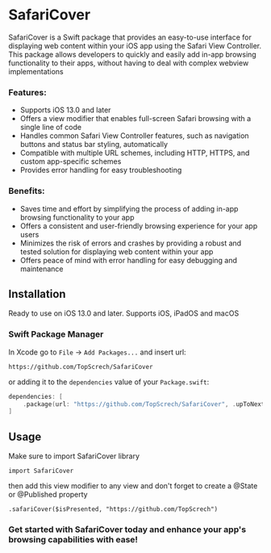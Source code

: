 # SafariCover
SafariCover is a Swift package that provides an easy-to-use interface for displaying web content within your iOS app using the Safari View Controller. This package allows developers to quickly and easily add in-app browsing functionality to their apps, without having to deal with complex webview implementations

### Features:
- Supports iOS 13.0 and later
- Offers a view modifier that enables full-screen Safari browsing with a single line of code
- Handles common Safari View Controller features, such as navigation buttons and status bar styling, automatically
- Compatible with multiple URL schemes, including HTTP, HTTPS, and custom app-specific schemes
- Provides error handling for easy troubleshooting

### Benefits:
- Saves time and effort by simplifying the process of adding in-app browsing functionality to your app
- Offers a consistent and user-friendly browsing experience for your app users
- Minimizes the risk of errors and crashes by providing a robust and tested solution for displaying web content within your app
- Offers peace of mind with error handling for easy debugging and maintenance

## Installation
Ready to use on iOS 13.0 and later. Supports iOS, iPadOS and macOS

### Swift Package Manager

In Xcode go to `File` -> `Add Packages...` and insert url: 

```
https://github.com/TopScrech/SafariCover
```

or adding it to the `dependencies` value of your `Package.swift`:
```swift
dependencies: [
    .package(url: "https://github.com/TopScrech/SafariCover", .upToNextMajor(from: "1.0.0"))
]
```

## Usage
Make sure to import SafariCover library
```
import SafariCover
```

then add this view modifier to any view and don't forget to create a @State or @Published property
```
.safariCover($isPresented, "https://github.com/TopScrech")
```

### Get started with SafariCover today and enhance your app's browsing capabilities with ease!
